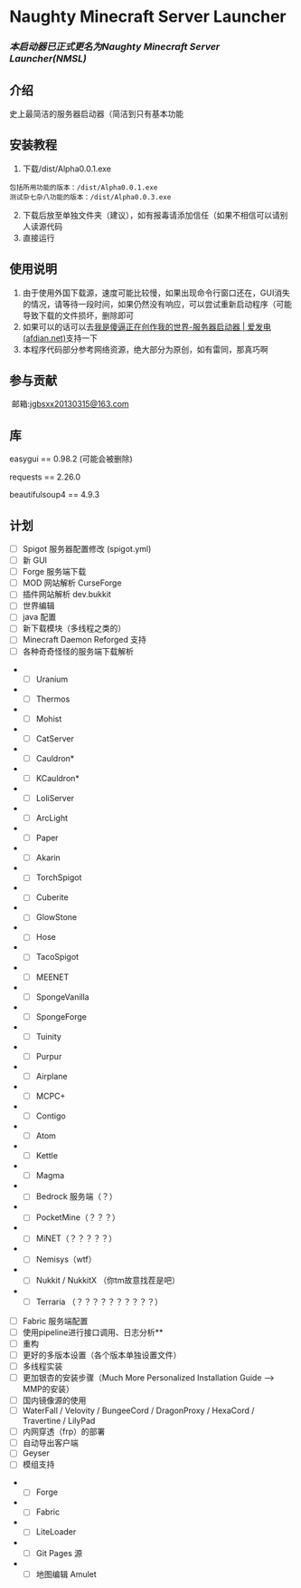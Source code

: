 # **Naughty Minecraft Server Launcher**

### ***本启动器已正式更名为Naughty Minecraft Server Launcher(NMSL)***

## 介绍
史上最简洁的服务器启动器（简洁到只有基本功能


## 安装教程

1.  下载/dist/Alpha0.0.1.exe
```
包括所用功能的版本：/dist/Alpha0.0.1.exe
测试杂七杂八功能的版本：/dist/Alpha0.0.3.exe
```
2.  下载后放至单独文件夹（建议），如有报毒请添加信任（如果不相信可以请别人读源代码
3.  直接运行

## 使用说明

1.  由于使用外国下载源，速度可能比较慢，如果出现命令行窗口还在，GUI消失的情况，请等待一段时间，如果仍然没有响应，可以尝试重新启动程序（可能导致下载的文件损坏，删除即可
2.  如果可以的话可以去[我是傻逼正在创作我的世界-服务器启动器 | 爱发电 (afdian.net)](https://afdian.net/@woshishabi)支持一下
3.  本程序代码部分参考网络资源，绝大部分为原创，如有雷同，那真巧啊

## 参与贡献

​    邮箱:jgbsxx20130315@163.com

## 库

easygui == 0.98.2 (可能会被删除)

requests == 2.26.0

beautifulsoup4 == 4.9.3

## 计划

- [ ] Spigot 服务器配置修改 (spigot.yml)
- [ ] 新 GUI
- [ ] Forge 服务端下载
- [ ] MOD 网站解析 CurseForge
- [ ] 插件网站解析 dev.bukkit
- [ ] 世界编辑
- [ ] java 配置
- [ ] 新下载模块（多线程之类的）
- [ ] Minecraft Daemon Reforged 支持
- [ ] 各种奇奇怪怪的服务端下载解析
- - [ ] Uranium
- - [ ] Thermos
- - [ ] Mohist
- - [ ] CatServer
- - [ ] Cauldron*
- - [ ] KCauldron*
- - [ ] LoliServer
- - [ ] ArcLight
- - [ ] Paper
- - [ ] Akarin
- - [ ] TorchSpigot
- - [ ] Cuberite
- - [ ] GlowStone
- - [ ] Hose
- - [ ] TacoSpigot
- - [ ] MEENET
- - [ ] SpongeVanilla
- - [ ] SpongeForge
- - [ ] Tuinity
- - [ ] Purpur
- - [ ] Airplane
- - [ ] MCPC+
- - [ ] Contigo
- - [ ] Atom
- - [ ] Kettle
- - [ ] Magma
- - [ ] Bedrock 服务端（？）
- - [ ] PocketMine（？？？）
- - [ ] MiNET（？？？？？）
- - [ ] Nemisys（wtf）
- - [ ] Nukkit / NukkitX （你tm故意找茬是吧）
- - [ ] Terraria （？？？？？？？？？？）
- [ ] Fabric 服务端配置
- [ ] 使用pipeline进行接口调用、日志分析**
- [ ] 重构
- [ ] 更好的多版本设置（各个版本单独设置文件）
- [ ] 多线程实装
- [ ] 更加银杏的安装步骤（Much More Personalized Installation Guide --> MMP的安装）
- [ ] 国内镜像源的使用
- [ ] WaterFall / Velovity / BungeeCord / DragonProxy / HexaCord / Travertine / LilyPad
- [ ] 内网穿透（frp）的部署
- [ ] 自动导出客户端
- [ ] Geyser
- [ ] 模组支持
- - [ ] Forge
- - [ ] Fabric
- - [ ] LiteLoader
- - [ ] Git Pages 源
- - [ ] 地图编辑 Amulet